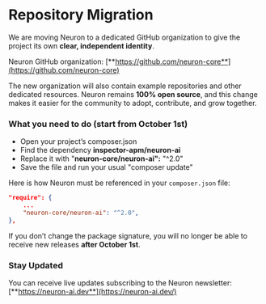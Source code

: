# Repository Migration

We are moving Neuron to a dedicated GitHub organization to give the project its own **clear, independent identity**.&#x20;

Neuron GitHub organization: [**https://github.com/neuron-core**](https://github.com/neuron-core)

The new organization will also contain example repositories and other dedicated resources. Neuron remains **100% open source**, and this change makes it easier for the community to adopt, contribute, and grow together.

### **What you need to do (start from October 1st)**

* Open your project’s composer.json
* Find the dependency **inspector-apm/neuron-ai**
* Replace it with "**neuron-core/neuron-ai":**  "^2.0"
* Save the file and run your usual "composer update"

Here is how Neuron must be referenced in your `composer.json` file:

```json
"require": {
    ...
    "neuron-core/neuron-ai": "^2.0",
},
```

If you don’t change the package signature, you will no longer be able to receive new releases **after October 1st**.

### Stay Updated

You can receive live updates subscribing to the Neuron newsletter: [**https://neuron-ai.dev**](https://neuron-ai.dev/)
